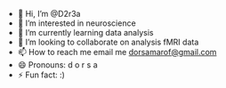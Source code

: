 - 👋 Hi, I’m @D2r3a
- 👀 I’m interested in neuroscience 
- 🌱 I’m currently learning data analysis
- 💞️ I’m looking to collaborate on analysis fMRI data
- 📫 How to reach me email me dorsamarof@gmail.com
- 😄 Pronouns: d o r s a 
- ⚡ Fun fact: :) 

<!---
D2r3a/D2r3a is a ✨ special ✨ repository because its `README.md` (this file) appears on your GitHub profile.
You can click the Preview link to take a look at your changes.
--->
